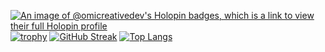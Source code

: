 [![An image of @omicreativedev's Holopin badges, which is a link to view their full Holopin profile](https://holopin.me/omicreativedev)](https://holopin.io/@omicreativedev)
[![trophy](https://github-profile-trophy.vercel.app/?username=omicreativedev&rank=-C&theme=dracula)](https://github.com/omicreativedev)
[![GitHub Streak](http://github-readme-streak-stats.herokuapp.com?user=omicreativedev&theme=dark&background=000000)](https://git.io/streak-stats)
[![Top Langs](https://github-readme-stats.vercel.app/api/top-langs/?username=omicreativedev&layout=compact&theme=vision-friendly-dark)](https://github.com/anuraghazra/github-readme-stats)
